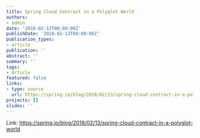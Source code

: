 ```yaml
---
title: Spring Cloud Contract in a Polyglot World
authors:
- admin
date: '2018-02-13T00:00:00Z'
publishDate: '2018-02-13T00:00:00Z'
publication_types:
- article
publication: ''
abstract: ''
summary: ''
tags:
- Article
featured: false
links:
- type: source
  url: https://spring.io/blog/2018/02/13/spring-cloud-contract-in-a-polyglot-world
projects: []
slides: ''
---
```


Link: <https://spring.io/blog/2018/02/13/spring-cloud-contract-in-a-polyglot-world>
